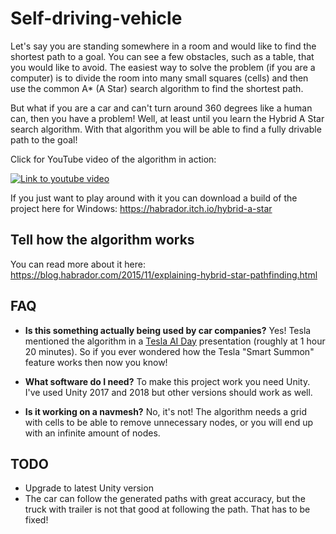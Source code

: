 # Self-driving-vehicle

Let's say you are standing somewhere in a room and would like to find the shortest path to a goal. You can see a few obstacles, such as a table, that you would like to avoid. The easiest way to solve the problem (if you are a computer) is to divide the room into many small squares (cells) and then use the common A* (A Star) search algorithm to find the shortest path. 

But what if you are a car and can't turn around 360 degrees like a human can, then you have a problem! Well, at least until you learn the Hybrid A Star search algorithm. With that algorithm you will be able to find a fully drivable path to the goal!

Click for YouTube video of the algorithm in action:

[![Link to youtube video](https://img.youtube.com/vi/L591fS51F4I/0.jpg)](https://www.youtube.com/watch?v=L591fS51F4I)

If you just want to play around with it you can download a build of the project here for Windows: https://habrador.itch.io/hybrid-a-star



## Tell how the algorithm works

You can read more about it here: https://blog.habrador.com/2015/11/explaining-hybrid-star-pathfinding.html



## FAQ

* **Is this something actually being used by car companies?** Yes! Tesla mentioned the algorithm in a [Tesla AI Day](https://www.youtube.com/watch?v=j0z4FweCy4M) presentation (roughly at 1 hour 20 minutes). So if you ever wondered how the Tesla "Smart Summon" feature works then now you know! 

* **What software do I need?** To make this project work you need Unity. I've used Unity 2017 and 2018 but other versions should work as well. 

* **Is it working on a navmesh?** No, it's not! The algorithm needs a grid with cells to be able to remove unnecessary nodes, or you will end up with an infinite amount of nodes.



## TODO

* Upgrade to latest Unity version
* The car can follow the generated paths with great accuracy, but the truck with trailer is not that good at following the path. That has to be fixed!

